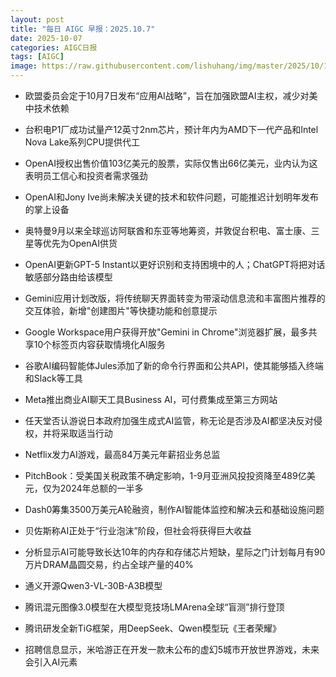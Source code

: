 ```yaml
---
layout: post
title: "每日 AIGC 早报：2025.10.7"
date: 2025-10-07
categories: AIGC日报
tags: [AIGC]
image: https://raw.githubusercontent.com/lishuhang/img/master/2025/10/1007-d.webp
---
```


- 欧盟委员会定于10月7日发布“应用AI战略”，旨在加强欧盟AI主权，减少对美中技术依赖

- 台积电P1厂成功试量产12英寸2nm芯片，预计年内为AMD下一代产品和Intel Nova Lake系列CPU提供代工

- OpenAI授权出售价值103亿美元的股票，实际仅售出66亿美元，业内认为这表明员工信心和投资者需求强劲

- OpenAI和Jony Ive尚未解决关键的技术和软件问题，可能推迟计划明年发布的掌上设备

- 奥特曼9月以来全球巡访阿联酋和东亚等地筹资，并敦促台积电、富士康、三星等优先为OpenAI供货

- OpenAI更新GPT-5 Instant以更好识别和支持困境中的人；ChatGPT将把对话敏感部分路由给该模型

- Gemini应用计划改版，将传统聊天界面转变为带滚动信息流和丰富图片推荐的交互体验，新增"创建图片"等快捷功能和创意提示

- Google Workspace用户获得开放"Gemini in Chrome"浏览器扩展，最多共享10个标签页内容获取情境化AI服务

- 谷歌AI编码智能体Jules添加了新的命令行界面和公共API，使其能够插入终端和Slack等工具

- Meta推出商业AI聊天工具Business AI，可付费集成至第三方网站

- 任天堂否认游说日本政府加强生成式AI监管，称无论是否涉及AI都坚决反对侵权，并将采取适当行动

- Netflix发力AI游戏，最高84万美元年薪招业务总监

- PitchBook：受美国关税政策不确定影响，1-9月亚洲风投投资降至489亿美元，仅为2024年总额的一半多

- Dash0筹集3500万美元A轮融资，制作AI智能体监控和解决云和基础设施问题

- 贝佐斯称AI正处于“行业泡沫”阶段，但社会将获得巨大收益

- 分析显示AI可能导致长达10年的内存和存储芯片短缺，星际之门计划每月有90万片DRAM晶圆交易，约占全球产量的40%

- 通义开源Qwen3-VL-30B-A3B模型

- 腾讯混元图像3.0模型在大模型竞技场LMArena全球“盲测”排行登顶

- 腾讯研发全新TiG框架，用DeepSeek、Qwen模型玩《王者荣耀》

- 招聘信息显示，米哈游正在开发一款未公布的虚幻5城市开放世界游戏，未来会引入AI元素